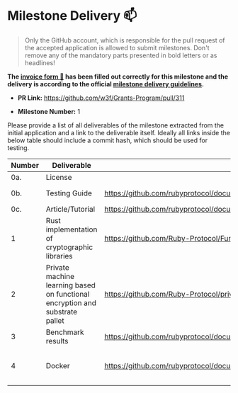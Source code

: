 # Milestone Delivery :mailbox:

> Only the GitHub account, which is responsible for the pull request of the accepted application is allowed to submit milestones. Don't remove any of the mandatory parts presented in bold letters or as headlines!

**The [invoice form :pencil:](?) has been filled out correctly for this milestone and the delivery is according to the official [milestone delivery guidelines](https://github.com/w3f/General-Grants-Program/blob/master/grants/milestone-deliverables-guidelines.md).**  

* **PR Link:** https://github.com/w3f/Grants-Program/pull/311

* **Milestone Number:** 1

Please provide a list of all deliverables of the milestone extracted from the initial application and a link to the deliverable itself. Ideally all links inside the below table should include a commit hash, which should be used for testing.



| **Number** | **Deliverable**                          | Link                                                         | Notes                                                        |
| ---------- | ---------------------------------------- | ------------------------------------------------------------ | ------------------------------------------------------------ |
| 0a.        | License                                  |                                                          | Apache License 2.0                                           |
| 0b.        | Testing Guide                            |   https://github.com/rubyprotocol/documents/blob/main/unit_test_guide.md | The rust implementation of the private machine learning can be found in this repo: https://github.com/Ruby-Protocol/private_ml                     |
| 0c.        | Article/Tutorial                            |  https://github.com/rubyprotocol/documents/blob/main/Functionality_Tutorial.md |           |
| 1        | Rust implementation of cryptographic libraries | https://github.com/Ruby-Protocol/Functional_encryption_rust | The rust implementation of [inner product encryption scheme](https://github.com/Ruby-Protocol/Functional_encryption_rust/blob/main/src/dmcfe_ip.rs) is a reimplementation in Rust of C-implementation available in this awesome library [CiFEr](https://github.com/fentec-project/CiFEr). The rust implementation of quadratic polynomial encryption can be found in [here](https://github.com/Ruby-Protocol/Functional_encryption_rust/blob/main/src/quadratic_sgp.rs) |
| 2        | Private machine learning based on functional encryption and substrate pallet | https://github.com/Ruby-Protocol/private_ml |  |
| 3        | Benchmark results | https://github.com/rubyprotocol/documents/blob/main/Benchmark_result.md |  |
| 4        | Docker |https://github.com/rubyprotocol/documents/blob/main/Docker_demo_tutorial.md | Download the latest image, and follow the instructions in https://github.com/rubyprotocol/documents/blob/main/Docker_demo_tutorial.md to build the docker image. The code can be found in https://github.com/Ruby-Protocol/private_ml |
